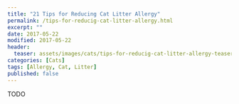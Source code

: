 ```yaml
---
title: "21 Tips for Reducing Cat Litter Allergy"
permalink: /tips-for-reducig-cat-litter-allergy.html
excerpt: ""
date: 2017-05-22
modified: 2017-05-22
header:
  teaser: assets/images/cats/tips-for-reducig-cat-litter-allergy-teaser.jpg
categories: [Cats]
tags: [Allergy, Cat, Litter]
published: false
---
```



TODO
